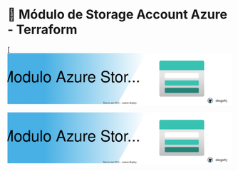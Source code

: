 # 📂 Módulo de Storage Account Azure - Terraform

[<a href="#"><img src="https://raw.githubusercontent.com/diogofrj/terraform-azurerm-storage/refs/heads/main/docs/banner.svg" /></a>

[![banner](https://raw.githubusercontent.com/diogofrj/terraform-azurerm-storage/refs/heads/main/docs/banner.svg)](https://github.com/diogofrj/terraform-azurerm-storage)